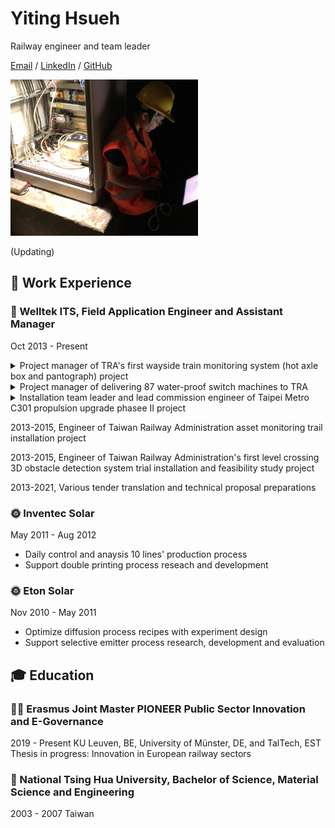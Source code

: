 # Yiting Hsueh 

Railway engineer and team leader 

[Email](mailto:alice.yiting.hsueh@gmail.com) / [LinkedIn](https://www.linkedin.com/in/yiting-hsueh/) / [GitHub](https://github.com/YTHsueh) 

<img src="pic/IMG_0579-1.jpg" width="300" height="250">

(Updating) 

## 🔩 Work Experience 

### 🚂 Welltek ITS, Field Application Engineer and Assistant Manager 
Oct 2013 - Present 
<details> 
  <summary> 
    Project manager of TRA's first wayside train monitoring system (hot axle box and pantograph) project 
  </summary>
  <p> 
    The project was awarded in 2018 and delivered in 2019. It is the first wayside train monitoring project. I had participated through the whole process from the concept development, specification discussion with the Entity, tender preparation, design and installation to warranty. 
    
    <img src="pic/2A1BD095-F65C-4867-BE21-D7E5DCACF84F.jpg" width="300" height="250">
  </p> 
</details>

<details>
  <summary> 
    Project manager of delivering 87 water-proof switch machines to TRA 
  </summary>
  <p>
    The project was awarded in 2018 and delivered in 2019. I had managed the contigency due to the supplier's production quality control and limited the delay to a month. 
    
    <img src="pic/FC44AD04-CA1C-4C8B-B115-CF959CC254D3.jpg" width="300" height="250">
  </p>
</details>

<details>
  <summary>
    Installation team leader and lead commission engineer of Taipei Metro C301 propulsion upgrade phasee II project 
   </summary>
  <p>
    The project was delivered a month ahead of schedule with the adjustment and improvement of the schedule and installation management. 
    
    <img src="pic/282216.jpg" width="280" height="250">
  </p>
</details>

2013-2015, Engineer of Taiwan Railway Administration asset monitoring trail installation project 

2013-2015, Engineer of Taiwan Railway Administration's first level crossing 3D obstacle detection system trial installation and feasibility study project 

2013-2021, Various tender translation and technical proposal preparations 
  
### 🌞 Inventec Solar 
May 2011 - Aug 2012 
- Daily control and anaysis 10 lines' production process 
- Support double printing process reseach and development 

### 🌞 Eton Solar 
Nov 2010 - May 2011 
- Optimize diffusion process recipes with experiment design 
- Support selective emitter process research, development and evaluation 

## 🎓 Education 

### 👩‍💼 Erasmus Joint Master PIONEER Public Sector Innovation and E-Governance
2019 - Present 
KU Leuven, BE, University of Münster, DE, and TalTech, EST 
Thesis in progress: Innovation in European railway sectors 

### 🤖 National Tsing Hua University, Bachelor of Science, Material Science and Engineering 
2003 - 2007 
Taiwan 
